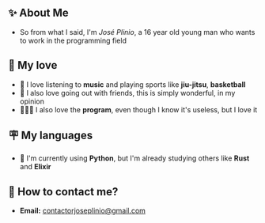 

## ✨ About Me 
- So from what I said, I'm *José Plinio*, a 16 year old young man who wants to work in the programming field

## 🪸 My love
- 🥋 I love listening to **music** and playing sports like **jiu-jitsu**, **basketball**
- 🧳 I also love going out with friends, this is simply wonderful, in my opinion
- 🧑🏾‍💻 I also love the **program**, even though I know it's useless, but I love it

## 🪧 My languages 
- 🐍 I'm currently using **Python**, but I'm already studying others like **Rust** and **Elixir**
  
## 🔗 How to contact me?
- **Email:** contactorjoseplinio@gmail.com
